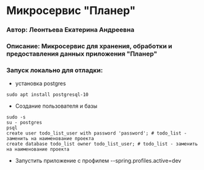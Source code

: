 # Микросервис "Планер"
 
### Автор: Леонтьева Екатерина Андреевна

### Описание: Микросервис для хранения, обработки и предоставления данных приложения "Планер"
 
### Запуск локально для отладки:
 
* установка postgres
 
```
sudo apt install postgresql-10
```
 
* Создание пользователя и базы
 
```
sudo -s
su - postgres
psql
create user todo_list_user with password 'password'; # todo_list - заменить на наименование проекта
create database todo_list owner todo_list_user; # todo_list - заменить на наименование проекта
```
 
* Запустить приложение с профилем --spring.profiles.active=dev



